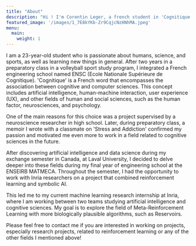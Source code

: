 ```yaml
---
title: "About"
description: "Hi ! I'm Corentin Leger, a french student in 'Cognitique', particularly interested in AI and Reinforcement Learning "
featured_image: '/images/1_7E8kYKb-Zr9CqjcNzHNhMA.jpeg'
menu:
  main:
    weight: 1
---
```


I am a 23-year-old student who is passionate about humans, science, and sports, as well as learning new things in general. After two years in a preparatory class in a volleyball sport study program, I integrated a French engineering school named ENSC (Ecole Nationale Supérieure de Cognitique). 'Cognitique' is a French word that encompasses the association between cognitive and computer sciences. This concept includes artificial intelligence, human-machine interaction, user experience (UX), and other fields of human and social sciences, such as the human factor, neurosciences, and psychology.

One of the main reasons for this choice was a project supervised by a neuroscience researcher in high school. Later, during preparatory class, a memoir I wrote with a classmate on 'Stress and Addiction' confirmed my passion and motivated me even more to work in a field related to cognitive sciences in the future.

After discovering artificial intelligence and data science during my exchange semester in Canada, at Laval University, I decided to delve deeper into these fields during my final year of engineering school at the ENSEIRB MATMECA. Throughout the semester, I had the opportunity to work with Inria researchers on a project that combined reinforcement learning and symbolic AI.

This led me to my current machine learning research internship at Inria, where I am working between two teams studying artificial intelligence and cognitive sciences. My goal is to explore the field of Meta-Reinforcement Learning with more biologically plausible algorithms, such as Reservoirs.

Please feel free to contact me if you are interested in working on projects, especially research projects, related to reinforcement learning or any of the other fields I mentioned above!



